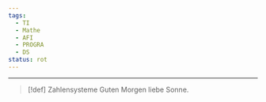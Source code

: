 ```yaml
---
tags:
  - TI
  - Mathe
  - AFI
  - PROGRA
  - DS
status: rot
---
```

---

>[!def]  Zahlensysteme
Guten  Morgen liebe Sonne. 







